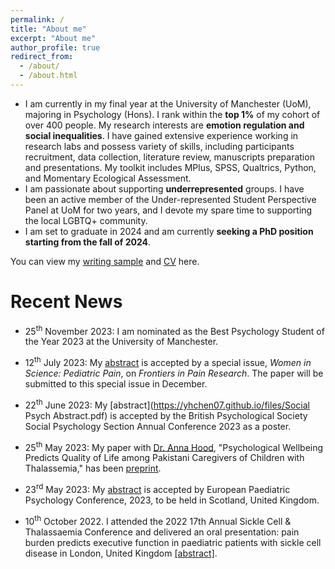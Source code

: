 ```yaml
---
permalink: /
title: "About me"
excerpt: "About me"
author_profile: true
redirect_from: 
  - /about/
  - /about.html
---
```

<!--
<p align="center">
  <img src="https://gitxuy.github.io//files/XuY.jpg?raw=true" alt="Photo" style="width: 450px;"/>
</p>
-->
* I am currently in my final year at the University of Manchester (UoM), majoring in Psychology (Hons). I rank within the **top 1%** of my cohort of over 400 people. My research interests are **emotion regulation and social inequalities**. I have gained extensive experience working in research labs and possess variety of skills, including participants recruitment, data collection, literature review, manuscripts preparation and presentations. My toolkit includes MPlus, SPSS, Qualtrics, Python, and Momentary Ecological Assessment.
* I am passionate about supporting **underrepresented** groups. I have been an active member of the Under-represented Student Perspective Panel at UoM for two years, and I devote my spare time to supporting the local LGBTQ+ community.
* I am set to graduate in 2024 and am currently **seeking a PhD position starting from the fall of 2024**.

You can view my [writing sample](http://yhchen07.github.io/files/WS.pdf) and [CV](http://yhchen07.github.io/files/CV.pdf) here.

# Recent News
* 25<sup>th</sup> November 2023: I am nominated as the Best Psychology Student of the Year 2023 at the University of Manchester. 

* 12<sup>th</sup> July 2023: My [abstract](https://yhchen07.github.io/files/Frontiers_IPESCA_abstract_new.pdf) is accepted by a special issue, *Women in Science: Pediatric Pain*, on *Frontiers in Pain Research*. The paper will be submitted to this special issue in December. 

* 22<sup>th</sup> June 2023: My [abstract](https://yhchen07.github.io/files/Social Psych Abstract.pdf) is accepted by the British Psychological Society Social Psychology Section Annual Conference 2023 as a poster.
  
* 25<sup>th</sup> May 2023: My paper with [Dr. Anna Hood](https://research.manchester.ac.uk/en/persons/anna.hood), "Psychological Wellbeing Predicts Quality of Life among Pakistani Caregivers of Children with Thalassemia," has been [preprint](https://europepmc.org/article/ppr/ppr666556). 

* 23<sup>rd</sup> May 2023:  My [abstract](https://yhchen07.github.io/files/1_EPPC.pdf) is accepted by European Paediatric Psychology Conference, 2023, to be held in Scotland, United Kingdom.

* 10<sup>th</sup> October 2022. I attended the 2022 17th Annual Sickle Cell & Thalassaemia Conference and delivered an oral presentation: pain burden predicts executive function in paediatric patients with sickle cell disease in London, United Kingdom [[abstract]](https://www.ncbi.nlm.nih.gov/pmc/articles/PMC10112594/).
